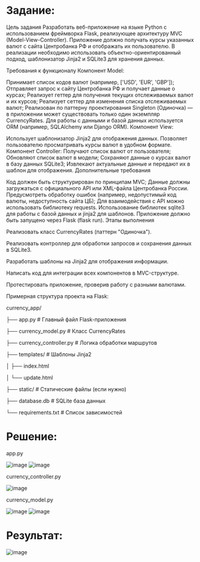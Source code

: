 # Задание:

Цель задания Разработать веб-приложение на языке Python с использованием фреймворка Flask, реализующее архитектуру MVC (Model-View-Controller). Приложение должно получать курсы указанных валют с сайта Центробанка РФ и отображать их пользователю. В реализации необходимо использовать объектно-ориентированный подход, шаблонизатор Jinja2 и SQLite3 для хранения данных.

Требования к функционалу Компонент Model:

Принимает список кодов валют (например, ['USD', 'EUR', 'GBP']);
Отправляет запрос к сайту Центробанка РФ и получает данные о курсах;
Реализует геттер для получения текущих отслеживаемых валют и их курсов;
Реализует сеттер для изменения списка отслеживаемых валют;
Реализован по паттерну проектирования Singleton (Одиночка) — в приложении может существовать только один экземпляр CurrencyRates.
Для работы с данными и базой данных используется ORM (например, SQLAlchemy или Django ORM).
Компонент View:

Использует шаблонизатор Jinja2 для отображения данных.
Позволяет пользователю просматривать курсы валют в удобном формате.
Компонент Controller:
Получают список валют от пользователя;
Обновляют список валют в модели;
Сохраняют данные о курсах валют в базу данных SQLite3;
Извлекают актуальные данные и передают их в шаблон для отображения.
Дополнительные требования

Код должен быть структурирован по принципам MVC;
Данные должны загружаться с официального API или XML-файла Центробанка России.
Предусмотреть обработку ошибок (например, недопустимый код валюты, недоступность сайта ЦБ);
Для взаимодействия с API можно использовать библиотеку requests.
Использование библиотек sqlite3 для работы с базой данных и jinja2 для шаблонов.
Приложение должно быть запущено через Flask (flask run).
Этапы выполнения

Реализовать класс CurrencyRates (паттерн "Одиночка").

Реализовать контроллер для обработки запросов и сохранения данных в SQLite3.

Разработать шаблоны на Jinja2 для отображения информации.

Написать код для интеграции всех компонентов в MVC-структуре.

Протестировать приложение, проверив работу с разными валютами.

Примерная структура проекта на Flask:

currency_app/

├── app.py # Главный файл Flask-приложения

├── currency_model.py # Класс CurrencyRates

├── currency_controller.py # Логика обработки маршрутов

├── templates/ # Шаблоны Jinja2

│ ├── index.html

│ └── update.html

├── static/ # Статические файлы (если нужно)

├── database.db # SQLite база данных

└── requirements.txt # Список зависимостей

# Решение:

app.py

![image](https://github.com/user-attachments/assets/a99823d4-b356-43bf-b135-0a8cb3aa1f98)
![image](https://github.com/user-attachments/assets/719c97f1-6b42-41ae-b52c-3b29fe1557dc)


currency_controller.py

![image](https://github.com/user-attachments/assets/59c0ca9f-b312-4f1e-a530-605077d3002f)

currency_model.py

![image](https://github.com/user-attachments/assets/10a12ffb-f406-4bb2-9fc6-eb8a648978f0)
![image](https://github.com/user-attachments/assets/52e121a3-a1f6-4f01-9c8c-7501be84fb4d)

# Результат:

![image](https://github.com/user-attachments/assets/0e17da99-1328-4dcc-8fbd-dad060d16d3c)





